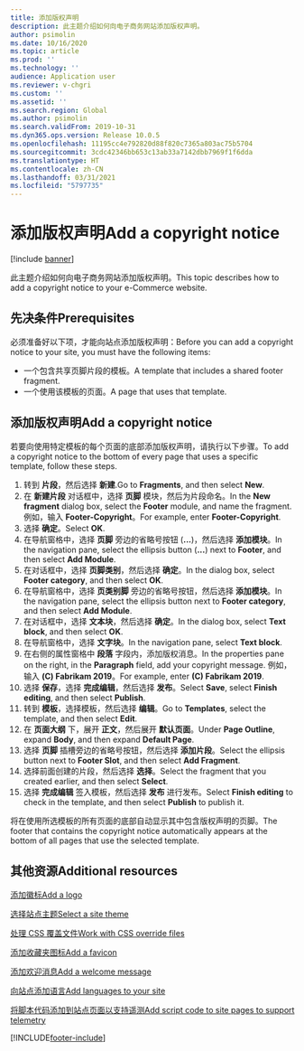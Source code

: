 ```yaml
---
title: 添加版权声明
description: 此主题介绍如何向电子商务网站添加版权声明。
author: psimolin
ms.date: 10/16/2020
ms.topic: article
ms.prod: ''
ms.technology: ''
audience: Application user
ms.reviewer: v-chgri
ms.custom: ''
ms.assetid: ''
ms.search.region: Global
ms.author: psimolin
ms.search.validFrom: 2019-10-31
ms.dyn365.ops.version: Release 10.0.5
ms.openlocfilehash: 11195cc4e792820d88f820c7365a803ac75b5704
ms.sourcegitcommit: 3cdc42346bb653c13ab33a7142dbb7969f1f6dda
ms.translationtype: HT
ms.contentlocale: zh-CN
ms.lasthandoff: 03/31/2021
ms.locfileid: "5797735"
---
```

# <a name="add-a-copyright-notice"></a><span data-ttu-id="0b0a7-103">添加版权声明</span><span class="sxs-lookup"><span data-stu-id="0b0a7-103">Add a copyright notice</span></span>

[!include [banner](includes/banner.md)]

<span data-ttu-id="0b0a7-104">此主题介绍如何向电子商务网站添加版权声明。</span><span class="sxs-lookup"><span data-stu-id="0b0a7-104">This topic describes how to add a copyright notice to your e-Commerce website.</span></span>

## <a name="prerequisites"></a><span data-ttu-id="0b0a7-105">先决条件</span><span class="sxs-lookup"><span data-stu-id="0b0a7-105">Prerequisites</span></span>

<span data-ttu-id="0b0a7-106">必须准备好以下项，才能向站点添加版权声明：</span><span class="sxs-lookup"><span data-stu-id="0b0a7-106">Before you can add a copyright notice to your site, you must have the following items:</span></span>

- <span data-ttu-id="0b0a7-107">一个包含共享页脚片段的模板。</span><span class="sxs-lookup"><span data-stu-id="0b0a7-107">A template that includes a shared footer fragment.</span></span>
- <span data-ttu-id="0b0a7-108">一个使用该模板的页面。</span><span class="sxs-lookup"><span data-stu-id="0b0a7-108">A page that uses that template.</span></span>

## <a name="add-a-copyright-notice"></a><span data-ttu-id="0b0a7-109">添加版权声明</span><span class="sxs-lookup"><span data-stu-id="0b0a7-109">Add a copyright notice</span></span>

<span data-ttu-id="0b0a7-110">若要向使用特定模板的每个页面的底部添加版权声明，请执行以下步骤。</span><span class="sxs-lookup"><span data-stu-id="0b0a7-110">To add a copyright notice to the bottom of every page that uses a specific template, follow these steps.</span></span>

1. <span data-ttu-id="0b0a7-111">转到 **片段**，然后选择 **新建**.</span><span class="sxs-lookup"><span data-stu-id="0b0a7-111">Go to **Fragments**, and then select **New**.</span></span>
1. <span data-ttu-id="0b0a7-112">在 **新建片段** 对话框中，选择 **页脚** 模块，然后为片段命名。</span><span class="sxs-lookup"><span data-stu-id="0b0a7-112">In the **New fragment** dialog box, select the **Footer** module, and name the fragment.</span></span> <span data-ttu-id="0b0a7-113">例如，输入 **Footer-Copyright**。</span><span class="sxs-lookup"><span data-stu-id="0b0a7-113">For example, enter **Footer-Copyright**.</span></span>
1. <span data-ttu-id="0b0a7-114">选择 **确定**。</span><span class="sxs-lookup"><span data-stu-id="0b0a7-114">Select **OK**.</span></span>
1. <span data-ttu-id="0b0a7-115">在导航窗格中，选择 **页脚** 旁边的省略号按钮 (**...**)，然后选择 **添加模块**。</span><span class="sxs-lookup"><span data-stu-id="0b0a7-115">In the navigation pane, select the ellipsis button (**...**) next to **Footer**, and then select **Add Module**.</span></span>
1. <span data-ttu-id="0b0a7-116">在对话框中，选择 **页脚类别**，然后选择 **确定**。</span><span class="sxs-lookup"><span data-stu-id="0b0a7-116">In the dialog box, select **Footer category**, and then select **OK**.</span></span>
1. <span data-ttu-id="0b0a7-117">在导航窗格中，选择 **页类别脚** 旁边的省略号按钮，然后选择 **添加模块**。</span><span class="sxs-lookup"><span data-stu-id="0b0a7-117">In the navigation pane, select the ellipsis button next to **Footer category**, and then select **Add Module**.</span></span>
1. <span data-ttu-id="0b0a7-118">在对话框中，选择 **文本块**，然后选择 **确定**。</span><span class="sxs-lookup"><span data-stu-id="0b0a7-118">In the dialog box, select **Text block**, and then select **OK**.</span></span>
1. <span data-ttu-id="0b0a7-119">在导航窗格中，选择 **文字块**。</span><span class="sxs-lookup"><span data-stu-id="0b0a7-119">In the navigation pane, select **Text block**.</span></span>
1. <span data-ttu-id="0b0a7-120">在右侧的属性窗格中 **段落** 字段内，添加版权消息。</span><span class="sxs-lookup"><span data-stu-id="0b0a7-120">In the properties pane on the right, in the **Paragraph** field, add your copyright message.</span></span> <span data-ttu-id="0b0a7-121">例如，输入 **(C) Fabrikam 2019**。</span><span class="sxs-lookup"><span data-stu-id="0b0a7-121">For example, enter **(C) Fabrikam 2019**.</span></span>
1. <span data-ttu-id="0b0a7-122">选择 **保存**，选择 **完成编辑**，然后选择 **发布**。</span><span class="sxs-lookup"><span data-stu-id="0b0a7-122">Select **Save**, select **Finish editing**, and then select **Publish**.</span></span>
1. <span data-ttu-id="0b0a7-123">转到 **模板**，选择模板，然后选择 **编辑**。</span><span class="sxs-lookup"><span data-stu-id="0b0a7-123">Go to **Templates**, select the template, and then select **Edit**.</span></span>
1. <span data-ttu-id="0b0a7-124">在 **页面大纲** 下，展开 **正文**，然后展开 **默认页面**。</span><span class="sxs-lookup"><span data-stu-id="0b0a7-124">Under **Page Outline**, expand **Body**, and then expand **Default Page**.</span></span>
1. <span data-ttu-id="0b0a7-125">选择 **页脚** 插槽旁边的省略号按钮，然后选择 **添加片段**。</span><span class="sxs-lookup"><span data-stu-id="0b0a7-125">Select the ellipsis button next to **Footer Slot**, and then select **Add Fragment**.</span></span>
1. <span data-ttu-id="0b0a7-126">选择前面创建的片段，然后选择 **选择**。</span><span class="sxs-lookup"><span data-stu-id="0b0a7-126">Select the fragment that you created earlier, and then select **Select**.</span></span>
1. <span data-ttu-id="0b0a7-127">选择 **完成编辑** 签入模板，然后选择 **发布** 进行发布。</span><span class="sxs-lookup"><span data-stu-id="0b0a7-127">Select **Finish editing** to check in the template, and then select **Publish** to publish it.</span></span>

<span data-ttu-id="0b0a7-128">将在使用所选模板的所有页面的底部自动显示其中包含版权声明的页脚。</span><span class="sxs-lookup"><span data-stu-id="0b0a7-128">The footer that contains the copyright notice automatically appears at the bottom of all pages that use the selected template.</span></span>

## <a name="additional-resources"></a><span data-ttu-id="0b0a7-129">其他资源</span><span class="sxs-lookup"><span data-stu-id="0b0a7-129">Additional resources</span></span>

[<span data-ttu-id="0b0a7-130">添加徽标</span><span class="sxs-lookup"><span data-stu-id="0b0a7-130">Add a logo</span></span>](add-logo.md)

[<span data-ttu-id="0b0a7-131">选择站点主题</span><span class="sxs-lookup"><span data-stu-id="0b0a7-131">Select a site theme</span></span>](select-site-theme.md)

[<span data-ttu-id="0b0a7-132">处理 CSS 覆盖文件</span><span class="sxs-lookup"><span data-stu-id="0b0a7-132">Work with CSS override files</span></span>](css-override-files.md)

[<span data-ttu-id="0b0a7-133">添加收藏夹图标</span><span class="sxs-lookup"><span data-stu-id="0b0a7-133">Add a favicon</span></span>](add-favicon.md)

[<span data-ttu-id="0b0a7-134">添加欢迎消息</span><span class="sxs-lookup"><span data-stu-id="0b0a7-134">Add a welcome message</span></span>](add-welcome-message.md)

[<span data-ttu-id="0b0a7-135">向站点添加语言</span><span class="sxs-lookup"><span data-stu-id="0b0a7-135">Add languages to your site</span></span>](add-languages-to-site.md)

[<span data-ttu-id="0b0a7-136">将脚本代码添加到站点页面以支持遥测</span><span class="sxs-lookup"><span data-stu-id="0b0a7-136">Add script code to site pages to support telemetry</span></span>](add-telemetry.md)



[!INCLUDE[footer-include](../includes/footer-banner.md)]